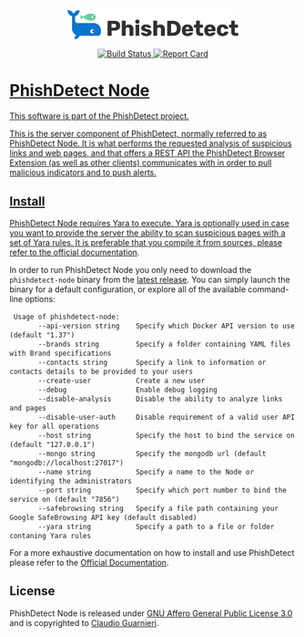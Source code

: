 <p align="center">
     <img src="https://raw.githubusercontent.com/phishdetect/assets/main/logos/phishdetect.png" width="300" />
     <p align="center">
          <a href="https://travis-ci.org/phishdetect/phishdetect-node"><img src="https://api.travis-ci.org/phishdetect/phishdetect-node.png?branch=master" alt="Build Status" />
          <a href="https://goreportcard.com/report/github.com/phishdetect/phishdetect-node"><img src="https://goreportcard.com/badge/github.com/phishdetect/phishdetect-node" alt="Report Card" />
     </p>
</p>

# PhishDetect Node

This software is part of the PhishDetect project.

This is the server component of PhishDetect, normally referred to as PhishDetect Node. It is what performs the requested analysis of suspicious links and web pages, and that offers a REST API the PhishDetect Browser Extension (as well as other clients) communicates with in order to pull malicious indicators and to push alerts.

## Install

PhishDetect Node requires Yara to execute. Yara is optionally used in case you want to provide the server the ability to scan suspicious pages with a set of Yara rules. It is preferable that you compile it from sources, please refer to the [official documentation](https://yara.readthedocs.io/en/stable/).

In order to run PhishDetect Node you only need to download the `phishdetect-node` binary from the [latest release](https://github.com/phishdetect/phishdetect-node/releases/latest). You can simply launch the binary for a default configuration, or explore all of the available command-line options:

     Usage of phishdetect-node:
           --api-version string    Specify which Docker API version to use (default "1.37")
           --brands string         Specify a folder containing YAML files with Brand specifications
           --contacts string       Specify a link to information or contacts details to be provided to your users
           --create-user           Create a new user
           --debug                 Enable debug logging
           --disable-analysis      Disable the ability to analyze links and pages
           --disable-user-auth     Disable requirement of a valid user API key for all operations
           --host string           Specify the host to bind the service on (default "127.0.0.1")
           --mongo string          Specify the mongodb url (default "mongodb://localhost:27017")
           --name string           Specify a name to the Node or identifying the administrators
           --port string           Specify which port number to bind the service on (default "7856")
           --safebrowsing string   Specify a file path containing your Google SafeBrowsing API key (default disabled)
           --yara string           Specify a path to a file or folder contaning Yara rules

For a more exhaustive documentation on how to install and use PhishDetect please refer to the [Official Documentation](https://docs.phishdetect.io).

## License

PhishDetect Node is released under [GNU Affero General Public License 3.0](LICENSE) and is copyrighted to [Claudio Guarnieri](https://nex.sx).
